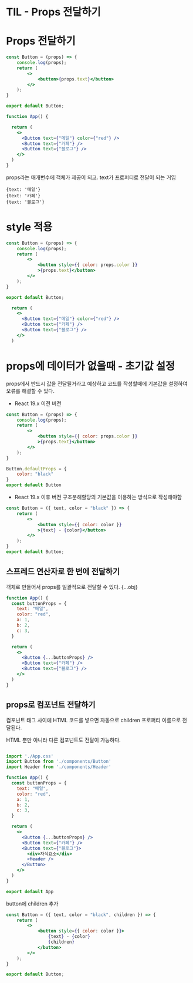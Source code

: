 # TIL - Props 전달하기

# Props 전달하기
```jsx
const Button = (props) => {
    console.log(props);
    return (
        <>
            <button>{props.text}</button>
        </>
    );
}

export default Button;
```

```jsx
function App() {

  return (
    <>
      <Button text={"메일"} color={"red"} />
      <Button text={"카페"} />
      <Button text={"블로그"} />
    </>
  )
}

```

props라는 매개변수에 객체가 제공이 되고. text가 프로퍼티로 전달이 되는 거임

```
{text: '메일'}
{text: '카페'}
{text: '블로그'}
```


# style 적용
```jsx
const Button = (props) => {
    console.log(props);
    return (
        <>
            <button style={{ color: props.color }}
            >{props.text}</button>
        </>
    );
}

export default Button;
```

```jsx
  return (
    <>
      <Button text={"메일"} color={"red"} />
      <Button text={"카페"} />
      <Button text={"블로그"} />
    </>
  )

```

# props에 데이터가 없을때 - 초기값 설정
props에서 반드시 값을 전달될거라고 예상하고 코드를 작성할때에
기본값을 설정하여 오류를 해결할 수 있다. 

- React 19.x 이전 버전
```jsx
const Button = (props) => {
    console.log(props);
    return (
        <>
            <button style={{ color: props.color }}
            >{props.text}</button>
        </>
    );
}

Button.defaultProps = {
    color: "black"
}
export default Button
```

- React 19.x 이후 버전
구조분해할당의 기본값을 이용하는 방식으로 작성해야함

```jsx
const Button = ({ text, color = "black" }) => {
    return (
        <>
            <button style={{ color: color }}
            >{text} - {color}</button>
        </>
    );
}
export default Button;
```


## 스프레드 연산자로 한 번에 전달하기 
객체로 만들어서 props를 일괄적으로 전달할 수 있다. 
{...obj}

```jsx
function App() {
  const buttonProps = {
    text: "메일",
    color: "red",
    a: 1,
    b: 2,
    c: 3,
  }

  return (
    <>
      <Button {...buttonProps} />
      <Button text={"카페"} />
      <Button text={"블로그"} />
    </>
  )
}

```


## props로 컴포넌트 전달하기 
컴포넌트 태그 사이에 HTML 코드를 넣으면 자동으로 children 프로퍼티 이름으로 전달된다.

HTML 뿐만 아니라 다른 컴포넌트도 전달이 가능하다. 

```jsx

import './App.css'
import Button from './components/Button'
import Header from './components/Header'

function App() {
  const buttonProps = {
    text: "메일",
    color: "red",
    a: 1,
    b: 2,
    c: 3,
  }

  return (
    <>
      <Button {...buttonProps} />
      <Button text={"카페"} />
      <Button text={"블로그"}>
        <div>자식요소</div>
        <Header />
      </Button>
    </>
  )
}

export default App

```

button에 children 추가
```jsx
const Button = ({ text, color = "black", children }) => {
    return (
        <>
            <button style={{ color: color }}>
                {text} - {color}
                {children}
            </button>
        </>
    );
}

export default Button;
```
